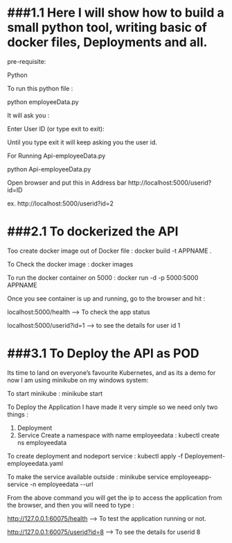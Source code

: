 ###1.1 Here I will show how to build a small python tool, writing basic of docker files, Deployments and all.
==================================================================================================================================================
pre-requisite:

  Python 
  
To run this python file :

python employeeData.py

It will ask you : 

  Enter User ID (or type exit to exit):
  
Until you type exit it will keep asking you the user id.

For Running Api-employeeData.py

python Api-employeeData.py

Open browser and put this in Address bar http://localhost:5000/userid?id=ID 

ex. http://localhost:5000/userid?id=2


###2.1 To dockerized the API 
==================================================================================================================================================

Too create docker image out of Docker file : docker build -t APPNAME .

To Check the docker image : docker images

To run the docker container on 5000 : docker run -d -p 5000:5000 APPNAME

Once you see container is up and running, go to the browser and hit : 

localhost:5000/health  --> To check the app status

localhost:5000/userid?id=1 --> to see the details for user id 1

###3.1 To Deploy the API as POD
==================================================================================================================================================

Its time to land on everyone’s favourite Kubernetes, and as its a demo for now I am using minikube on my windows system:

To start minikube : minikube start

To Deploy the Application I have made it very simple so we need only two things :

1. Deployment
2. Service
Create a namespace with name employeedata : kubectl create ns employeedata

To create deployment and nodeport service : kubectl apply -f Deployement-employeedata.yaml

To make the service available outside : minikube service employeeapp-service -n employeedata --url

From the above command you will get the ip to access the application from the browser, and then you will need to type :

http://127.0.0.1:60075/health --> To test the application running or not.

http://127.0.0.1:60075/userid?id=8 --> To see the details for userid 8

